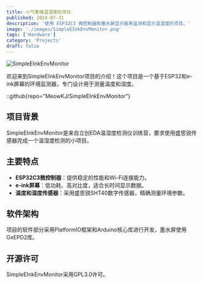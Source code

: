 ```yaml
---
title: 小气象喵温湿度检测仪
published: 2024-07-31
description: '使用 ESP32C3 微控制器和墨水屏显示器来监测和显示温湿度的项目。'
image: './images/SimpleEInkEnvMonitor.png'
tags: ['Hardware']
category: 'Projects'
draft: false 
---
```


![SimpleEInkEnvMonitor](https://image.lceda.cn/pullimage/K0EeVsrXQP3DfGwQLachQURisxiBrE7BQpEHVpgk.png)


欢迎来到SimpleEInkEnvMonitor项目的介绍！这个项目是一个基于ESP32和e-ink屏幕的环境监测器，专门设计用于测量温度和湿度。

::github{repo="MeowKJ/SimpleEInkEnvMonitor"}

## 项目背景

SimpleEInkEnvMonitor是来自立创EDA温湿度检测仪训练营，要求使用盛思锐传感器完成一个温湿度检测的小项目。

## 主要特点

- **ESP32C3微控制器**：提供稳定的性能和Wi-Fi连接能力。
- **e-ink屏幕**：低功耗、高对比度，适合长时间显示数据。
- **温度和湿度传感器**：采用盛思锐SHT40数字传感器，精确测量环境参数。

## 软件架构

项目的软件部分采用PlatformIO框架和Arduino核心库进行开发，墨水屏使用GxEPD2库。

## 开源许可

SimpleEInkEnvMonitor采用GPL3.0许可。
